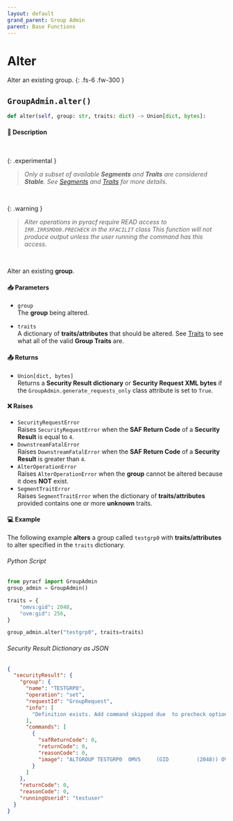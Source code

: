 ```yaml
---
layout: default
grand_parent: Group Admin
parent: Base Functions
---
```


# Alter

Alter an existing group.
{: .fs-6 .fw-300 }

## `GroupAdmin.alter()`

```python
def alter(self, group: str, traits: dict) -> Union[dict, bytes]:
```

#### 📄 Description

&nbsp;

{: .experimental }
> _Only a subset of available **Segments** and **Traits** are considered **Stable**. See [Segments](../segments_traits_operators#segments) and [Traits](../segments_traits_operators#traits) for more details._

&nbsp;

{: .warning }
> _Alter operations in pyracf require READ access to `IRR.IRRSMO00.PRECHECK` in the `XFACILIT` class_
> _This function will not produce output unless the user running the command has this access._

&nbsp;

Alter an existing **group**.

#### 📥 Parameters
* `group`<br>
  The **group** being altered.

* `traits`<br>
  A dictionary of **traits/attributes** that should be altered. See [Traits](../segments_traits_operators#traits) to see what all of the valid **Group Traits** are.

#### 📤 Returns
* `Union[dict, bytes]`<br>
  Returns a **Security Result dictionary** or **Security Request XML bytes** if the `GroupAdmin.generate_requests_only` class attribute is set to `True`.

#### ❌ Raises
* `SecurityRequestError`<br>
  Raises `SecurityRequestError` when the **SAF Return Code** of a **Security Result** is equal to `4`.
* `DownstreamFatalError`<br>
  Raises `DownstreamFatalError` when the **SAF Return Code** of a **Security Result** is greater than `4`.
* `AlterOperationError`<br>
  Raises `AlterOperationError` when the **group** cannot be altered because it does **NOT** exist.
* `SegmentTraitError`<br>
  Raises `SegmentTraitError` when the dictionary of **traits/attributes** provided contains one or more **unknown** traits.

#### 💻 Example

The following example **alters** a group called `testgrp0` with **traits/attributes** to alter specified in the `traits` dictionary.


###### Python Script

```python
from pyracf import GroupAdmin
group_admin = GroupAdmin()

traits = {
    "omvs:gid": 2048,
    "ovm:gid": 256,
}

group_admin.alter("testgrp0", traits=traits)
```

###### Security Result Dictionary as JSON
```json
{
  "securityResult": {
    "group": {
      "name": "TESTGRP0",
      "operation": "set",
      "requestId": "GroupRequest",
      "info": [
        "Definition exists. Add command skipped due  to precheck option"
      ],
      "commands": [
        {
          "safReturnCode": 0,
          "returnCode": 0,
          "reasonCode": 0,
          "image": "ALTGROUP TESTGRP0  OMVS     (GID         (2048)) OVM      (GID         (256))"
        }
      ]
    },
    "returnCode": 0,
    "reasonCode": 0,
    "runningUserid": "testuser"
  }
}
```